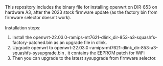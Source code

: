 This repository includes the binary file for installing openwrt on DIR-853 on hardware A3, after the 2023 stock firmware update (as the factory bin from firmware selector doesn't work).</br>
</br>
Installation steps:</br>
1. Install the openwrt-22.03.0-ramips-mt7621-dlink_dir-853-a3-squashfs-factory-patched.bin as an upgrade file in dlink.</br>
2. Upgrade openwrt to openwrt-22.03.0-ramips-mt7621-dlink_dir-853-a3-squashfs-sysupgrade.bin , it contains the EEPROM patch for WiFi</br>
3. Then you can upgrade to the latest sysupgrade from firmware selector.</br>
